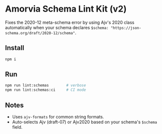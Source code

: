 # Amorvia Schema Lint Kit (v2)

Fixes the 2020-12 meta-schema error by using Ajv's 2020 class automatically when your schema declares
`$schema: "https://json-schema.org/draft/2020-12/schema"`.

## Install
```bash
npm i
```

## Run
```bash
npm run lint:schemas        # verbose
npm run lint:schemas:ci     # CI mode
```

## Notes
- Uses `ajv-formats` for common string formats.
- Auto-selects Ajv (draft-07) or Ajv2020 based on your schema's `$schema` field.
